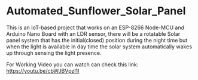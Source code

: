 # Automated_Sunflower_Solar_Panel
This is an IoT-based project that works on an ESP-8266 Node-MCU and Arduino  Nano Board with an LDR sensor, there will be a rotatable Solar panel system that has  the initial(closed) position during the night time but when the light is available in day  time the solar system automatically wakes up through sensing the light presence.

For Working Video you can watch can check this link: https://youtu.be/cbWJBVpzl1I
